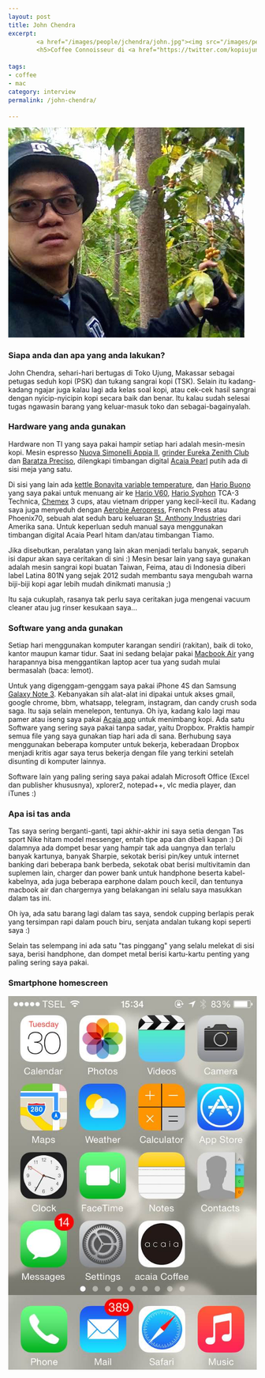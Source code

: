 ```yaml
---
layout: post
title: John Chendra
excerpt:
        <a href="/images/people/jchendra/john.jpg"><img src="/images/people/jchendra/john.jpg" alt="john chendra" /></a>
        <h5>Coffee Connoisseur di <a href="https://twitter.com/kopiujung">Kopi Ujung</a></h5>

tags:
- coffee
- mac
category: interview
permalink: /john-chendra/

---
```


![John Chendra](/images/people/jchendra/john.jpg)


### Siapa anda dan apa yang anda lakukan?

John Chendra, sehari-hari bertugas di Toko Ujung, Makassar sebagai petugas seduh kopi (PSK) dan tukang sangrai kopi (TSK). Selain itu kadang-kadang ngajar juga kalau lagi ada kelas soal kopi, atau cek-cek hasil sangrai dengan nyicip-nyicipin kopi secara baik dan benar. Itu kalau sudah selesai tugas ngawasin barang yang keluar-masuk toko dan sebagai-bagainyalah.

### Hardware yang anda gunakan
Hardware non TI yang saya pakai hampir setiap hari adalah mesin-mesin kopi. Mesin espresso [Nuova Simonelli Appia II](http://nuovasimonelliusa.com/appia.html), [grinder Eureka Zenith Club](http://www.eureka.co.it/prodotto/zenith-club/?lang=en) dan [Baratza Preciso](http://www.baratza.com/conical-burr-grinders/preciso-grinder/), dilengkapi timbangan digital [Acaia Pearl](http://acaia.co/products/acaia-pearl) putih ada di sisi meja yang satu.

Di sisi yang lain ada [kettle Bonavita variable temperature](http://bonavitaworld.com/products/10l-digital-variable-temperature-gooseneck-kettle), dan [Hario Buono](http://www.hario.jp/pickup01.html) yang saya pakai untuk menuang air ke [Hario V60](http://www.hario.jp/coffee/dripper.html), [Hario Syphon](http://www.hario.jp/coffee/syphon.html) TCA-3 Technica, [Chemex](http://www.chemexcoffeemaker.com/) 3 cups, atau vietnam dripper yang kecil-kecil itu. Kadang saya juga menyeduh dengan [Aerobie Aeropress](http://aerobie.com/products/aeropress.htm), French Press atau Phoenix70, sebuah alat seduh baru keluaran [St. Anthony Industries](https://www.saintanthonyindustries.com/) dari Amerika sana. Untuk keperluan seduh manual saya menggunakan timbangan digital Acaia Pearl hitam dan/atau timbangan Tiamo.

Jika disebutkan, peralatan yang lain akan menjadi terlalu banyak, separuh isi dapur akan saya ceritakan di sini :) Mesin besar lain yang saya gunakan adalah mesin sangrai kopi buatan Taiwan, Feima, atau di Indonesia diberi label Latina 801N yang sejak 2012 sudah membantu saya mengubah warna biji-biji kopi agar lebih mudah dinikmati manusia ;)

Itu saja cukuplah, rasanya tak perlu saya ceritakan juga mengenai vacuum cleaner atau jug rinser kesukaan saya...


### Software yang anda gunakan
Setiap hari menggunakan komputer karangan sendiri (rakitan), baik di toko, kantor maupun kamar tidur. Saat ini sedang belajar pakai [Macbook Air](https://www.apple.com/sg/macbook-air/) yang harapannya bisa menggantikan laptop acer tua yang sudah mulai bermasalah (baca: lemot).

Untuk yang digenggam-genggam saya pakai iPhone 4S dan Samsung [Galaxy Note 3](https://en.wikipedia.org/wiki/Samsung_Galaxy_Note_3). Kebanyakan sih alat-alat ini dipakai untuk akses gmail, google chrome, bbm, whatsapp, telegram, instagram, dan candy crush soda saga. Itu saja selain menelepon, tentunya. Oh iya, kadang kalo lagi mau pamer atau iseng saya pakai [Acaia app](http://acaia.co/pages/apps) untuk menimbang kopi. Ada satu Software yang sering saya pakai tanpa sadar, yaitu Dropbox. Praktis hampir semua file yang saya gunakan tiap hari ada di sana. Berhubung saya menggunakan beberapa komputer untuk bekerja, keberadaan Dropbox menjadi kritis agar saya terus bekerja dengan file yang terkini setelah disunting di komputer lainnya.

Software lain yang paling sering saya pakai adalah Microsoft Office (Excel dan publisher khususnya), xplorer2, notepad++, vlc media player, dan iTunes :)

### Apa isi tas anda
Tas saya sering berganti-ganti, tapi akhir-akhir ini saya setia dengan Tas sport Nike hitam model messenger, entah tipe apa dan dibeli kapan :) Di dalamnya ada dompet besar yang hampir tak ada uangnya dan terlalu banyak kartunya, banyak Sharpie, sekotak berisi pin/key untuk internet banking dari beberapa bank berbeda, sekotak obat berisi multivitamin dan suplemen lain, charger dan power bank untuk handphone beserta kabel-kabelnya, ada juga beberapa earphone dalam pouch kecil, dan tentunya macbook air dan chargernya yang belakangan ini selalu saya masukkan dalam tas ini.

Oh iya, ada satu barang lagi dalam tas saya, sendok cupping berlapis perak yang tersimpan rapi dalam pouch biru, senjata andalan tukang kopi seperti saya :)

Selain tas selempang ini ada satu "tas pinggang" yang selalu melekat di sisi saya, berisi handphone, dan dompet metal berisi kartu-kartu penting yang paling sering saya pakai.


### Smartphone homescreen
![John Chendra Homescreen](/images/people/jchendra/IMG_4333.jpg)